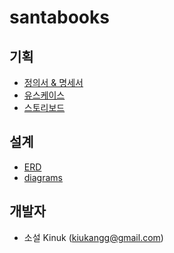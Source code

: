 # santabooks

## 기획
- [정의서 & 명세서](https://docs.google.com/spreadsheets/d/1tghYwQjZrw3oEPnmmHqIgOzB_CpOENO89s9znY436sU/edit?usp=sharing)
- [유스케이스](https://drive.google.com/file/d/1cJIk8cgXZBj_bXwSymJF7KgcVrDsoU2r/view?usp=sharing)
- [스토리보드]()

## 설계
- [ERD](https://www.erdcloud.com/d/NGytE3JFFAXifTWLF)
- [diagrams]()

## 개발자
- 소설 Kinuk (kiukangg@gmail.com)
